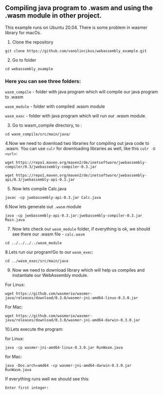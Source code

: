 ## Compiling java program to .wasm and using the .wasm module in other project.

This example runs on Ubuntu 20.04. 
There is some problem in wasmer library for macOs.

1. Clone the repository
```  
git clone https://github.com/vanolincikus/webassembly_example.git
```
2. Go to folder 
```
cd webassembly_example
```
### Here you can see three folders: 

`wasm_compile` - folder with java program which will compile our java program to .wasm 

`wasm_module` - folder with compiled .wasm module

`wasm_exec` - folder with java program which will run our .wasm module.

3. Go to wasm_compile directory, to :
```
cd wasm_compile/src/main/java/
```
4.Now we need to download two libraries for compiling out java code to .wasm. You can use `culr` for downloading libraries as well, like this `culr -O <url>`:

``` 
wget https://repo1.maven.org/maven2/de/inetsoftware/jwebassembly-compiler/0.3/jwebassembly-compiler-0.3.jar

```
```
wget https://repo1.maven.org/maven2/de/inetsoftware/jwebassembly-api/0.3/jwebassembly-api-0.3.jar
```
5. Now lets compile Calc.java 
``` 
javac -cp jwebassembly-api-0.3.jar Calc.java
```

6.Now lets generate out `.wasm` module
```
java -cp jwebassembly-api-0.3.jar:jwebassembly-compiler-0.3.jar Main.java
```
7. Now lets check our `wasm_module` folder, if everything is ok, we should see there our .wasm file - `calc.wasm`
```
cd ../../../../wasm_module
```
8.Lets run our program!Go to our `wasm_exec`:
```
cd ../wasm_exec/src/main/java
```
9. Now we need to download library which will help us compiles and instantiate our WebAssembly module.

For Linux:
```
wget https://github.com/wasmerio/wasmer-java/releases/download/0.3.0/wasmer-jni-amd64-linux-0.3.0.jar
```
For Mac:
```
wget https://github.com/wasmerio/wasmer-java/releases/download/0.3.0/wasmer-jni-amd64-darwin-0.3.0.jar
```
10.Lets execute the program:

for Linux:
``` 
java -cp wasmer-jni-amd64-linux-0.3.0.jar RunWasm.java
```
for Mac:
```
java -Dos.arch=amd64 -cp wasmer-jni-amd64-darwin-0.3.0.jar RunWasm.java
```
If everything runs well we should see this:
```
Enter first integer: 
```



